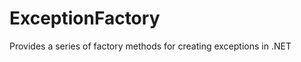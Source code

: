 ExceptionFactory
================

Provides a series of factory methods for creating exceptions in .NET
